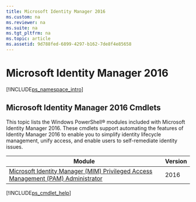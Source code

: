 ```yaml
---
title: Microsoft Identity Manager 2016
ms.custom: na
ms.reviewer: na
ms.suite: na
ms.tgt_pltfrm: na
ms.topic: article
ms.assetid: 9d788fed-6899-4297-b162-7de8f4e85658
---
```

# Microsoft Identity Manager 2016
[!INCLUDE[ps_namespace_intro](../Token/ps_namespace_intro_md.md)]

## Microsoft Identity Manager 2016 Cmdlets
This topic lists the Windows PowerShell® modules included with Microsoft Identity Manager 2016. These cmdlets support automating the features of Identity Manager 2016 to enable you to simplify identity lifecycle management, unify access, and enable users to self\-remediate identity issues.

|Module|Version|
|----------|-----------|
|[Microsoft Identity Manager (MIM) Privileged Access Management (PAM) Administrator](https://technet.microsoft.com/en-us/library/a821a0a5-e511-4606-a532-cc8d813b1758)|2016|

[!INCLUDE[ps_cmdlet_help](../Token/ps_cmdlet_help_md.md)]

